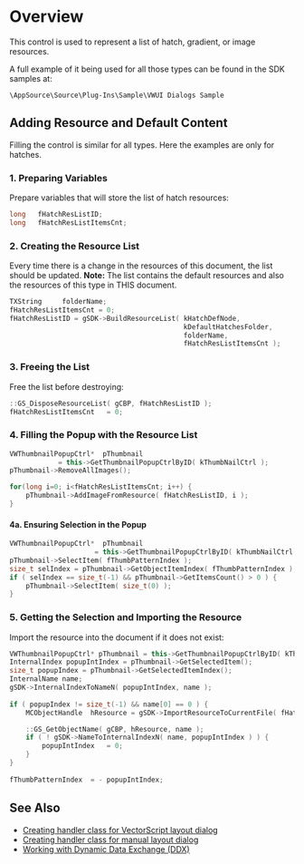 # Overview

This control is used to represent a list of hatch, gradient, or image resources.

A full example of it being used for all those types can be found in the SDK samples at:

```
\AppSource\Source\Plug-Ins\Sample\VWUI Dialogs Sample
```

## Adding Resource and Default Content

Filling the control is similar for all types. Here the examples are only for hatches.

### 1. Preparing Variables

Prepare variables that will store the list of hatch resources:

```cpp
long   fHatchResListID;
long   fHatchResListItemsCnt;
```

### 2. Creating the Resource List

Every time there is a change in the resources of this document, the list should be updated. **Note:** The list contains the default resources and also the resources of this type in THIS document.

```cpp
TXString     folderName;
fHatchResListItemsCnt = 0;
fHatchResListID = gSDK->BuildResourceList( kHatchDefNode,
                                           kDefaultHatchesFolder,
                                           folderName,
                                           fHatchResListItemsCnt );
```

### 3. Freeing the List

Free the list before destroying:

```cpp
::GS_DisposeResourceList( gCBP, fHatchResListID );
fHatchResListItemsCnt   = 0;
```

### 4. Filling the Popup with the Resource List

```cpp
VWThumbnailPopupCtrl*  pThumbnail  
            = this->GetThumbnailPopupCtrlByID( kThumbNailCtrl );
pThumbnail->RemoveAllImages();

for(long i=0; i<fHatchResListItemsCnt; i++) {
    pThumbnail->AddImageFromResource( fHatchResListID, i );
}
```

#### 4a. Ensuring Selection in the Popup

```cpp
VWThumbnailPopupCtrl*  pThumbnail 
                     = this->GetThumbnailPopupCtrlByID( kThumbNailCtrl );
pThumbnail->SelectItem( fThumbPatternIndex );
size_t selIndex = pThumbnail->GetObjectItemIndex( fThumbPatternIndex );
if ( selIndex == size_t(-1) && pThumbnail->GetItemsCount() > 0 ) {
    pThumbnail->SelectItem( size_t(0) );
}
```

### 5. Getting the Selection and Importing the Resource

Import the resource into the document if it does not exist:

```cpp
VWThumbnailPopupCtrl* pThumbnail = this->GetThumbnailPopupCtrlByID( kThumbNailCtrl );
InternalIndex popupIntIndex = pThumbnail->GetSelectedItem();
size_t popupIndex = pThumbnail->GetSelectedItemIndex();
InternalName name;
gSDK->InternalIndexToNameN( popupIntIndex, name );
 
if ( popupIndex != size_t(-1) && name[0] == 0 ) {
    MCObjectHandle  hResource = gSDK->ImportResourceToCurrentFile( fHatchResListID, popupIndex + 1 );

    ::GS_GetObjectName( gCBP, hResource, name );
    if ( ! gSDK->NameToInternalIndexN( name, popupIntIndex ) ) {
        popupIntIndex	= 0;
    }
}
 
fThumbPatternIndex	= - popupIntIndex;
```

## See Also

- [Creating handler class for VectorScript layout dialog](Dialog%20handler%20class%20for%20VectorScript%20layout%20dialog.md)
- [Creating handler class for manual layout dialog](Dialog%20handler%20class%20for%20manual%20layout%20dialog.md)
- [Working with Dynamic Data Exchange (DDX)](Dialog%20Dynamic%20Data%20Exchange%20(DDX).md)
